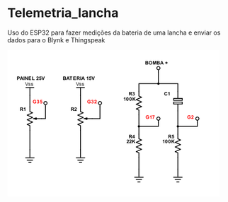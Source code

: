 # Telemetria_lancha
Uso do ESP32 para fazer medições da bateria de uma lancha e enviar os dados para o Blynk e Thingspeak

![](https://github.com/rudsomlima/Telemetria_lancha/blob/master/Images/Esquema.png)
